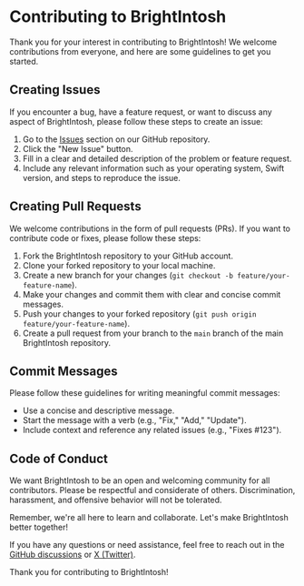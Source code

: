# Contributing to BrightIntosh

Thank you for your interest in contributing to BrightIntosh! We welcome contributions from everyone, and here are some guidelines to get you started.

## Creating Issues

If you encounter a bug, have a feature request, or want to discuss any aspect of BrightIntosh, please follow these steps to create an issue:

1. Go to the [Issues](https://github.com/niklasr22/BrightIntosh/issues) section on our GitHub repository.
2. Click the "New Issue" button.
3. Fill in a clear and detailed description of the problem or feature request.
4. Include any relevant information such as your operating system, Swift version, and steps to reproduce the issue.

## Creating Pull Requests

We welcome contributions in the form of pull requests (PRs). If you want to contribute code or fixes, please follow these steps:

1. Fork the BrightIntosh repository to your GitHub account.
2. Clone your forked repository to your local machine.
3. Create a new branch for your changes (`git checkout -b feature/your-feature-name`).
4. Make your changes and commit them with clear and concise commit messages.
5. Push your changes to your forked repository (`git push origin feature/your-feature-name`).
6. Create a pull request from your branch to the `main` branch of the main BrightIntosh repository.

## Commit Messages

Please follow these guidelines for writing meaningful commit messages:

- Use a concise and descriptive message.
- Start the message with a verb (e.g., "Fix," "Add," "Update").
- Include context and reference any related issues (e.g., "Fixes #123").

## Code of Conduct

We want BrightIntosh to be an open and welcoming community for all contributors. Please be respectful and considerate of others. Discrimination, harassment, and offensive behavior will not be tolerated.

Remember, we're all here to learn and collaborate. Let's make BrightIntosh better together!

If you have any questions or need assistance, feel free to reach out in the [GitHub discussions](https://github.com/niklasr22/BrightIntosh/discussions) or [X (Twitter)](http://x.com/BrightIntoshApp).

Thank you for contributing to BrightIntosh!
